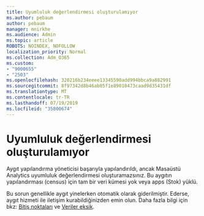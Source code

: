 ```yaml
---
title: Uyumluluk değerlendirmesi oluşturulamıyor
ms.author: pebaum
author: pebaum
manager: mnirkhe
ms.audience: Admin
ms.topic: article
ROBOTS: NOINDEX, NOFOLLOW
localization_priority: Normal
ms.collection: Adm_O365
ms.custom:
- "9000655"
- "2503"
ms.openlocfilehash: 320216b234eeee13345590add994bbca9a882991
ms.sourcegitcommit: 8f97342d8b46ab05f1e89018473caad9d35431df
ms.translationtype: MT
ms.contentlocale: tr-TR
ms.lasthandoff: 07/19/2019
ms.locfileid: "35800674"
---
```

# <a name="cant-create-a-compatibility-assessment"></a>Uyumluluk değerlendirmesi oluşturulamıyor

Aygıt yapılandırma yöneticisi başarıyla yapılandırıldı, ancak Masaüstü Analytics uyumluluk değerlendirmesi oluşturamazsınız. Bu aygıtın yapılandırması (census) için tam bir veri kümesi yok veya apps (Stok) yüklü.

Bu sorun genellikle aygıt yinelerken otomatik olarak giderilmiştir. Ederse, aygıt hizmeti ile iletişim kurabildiğinizden emin olun. Daha fazla bilgi için bkz: [Bitiş noktaları](https://docs.microsoft.com/sccm/desktop-analytics/enable-data-sharing#endpoints) ve [Veriler eksik](https://docs.microsoft.com/sccm/desktop-analytics/monitor-connection-health#missing-data).
